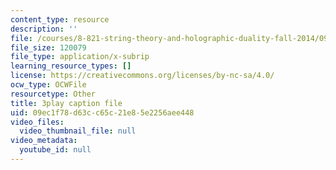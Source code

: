 ```yaml
---
content_type: resource
description: ''
file: /courses/8-821-string-theory-and-holographic-duality-fall-2014/09ec1f78d63cc65c21e85e2256aee448_WPuDh61Lkpg.srt
file_size: 120079
file_type: application/x-subrip
learning_resource_types: []
license: https://creativecommons.org/licenses/by-nc-sa/4.0/
ocw_type: OCWFile
resourcetype: Other
title: 3play caption file
uid: 09ec1f78-d63c-c65c-21e8-5e2256aee448
video_files:
  video_thumbnail_file: null
video_metadata:
  youtube_id: null
---
```


